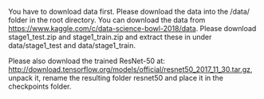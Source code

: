 You have to download data first. Please download the data into the /data/ folder in the root directory. 
You can download the data from https://www.kaggle.com/c/data-science-bowl-2018/data. Please download
stage1_test.zip and stage1_train.zip and extract these in under data/stage1_test and data/stage1_train.

Please also download the trained ResNet-50 at: http://download.tensorflow.org/models/official/resnet50_2017_11_30.tar.gz, unpack it, rename the resulting folder resnet50 and place it in the checkpoints folder.